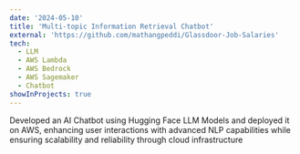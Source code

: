 ```yaml
---
date: '2024-05-10'
title: 'Multi-topic Information Retrieval Chatbot'
external: 'https://github.com/mathangpeddi/Glassdoor-Job-Salaries'
tech:
  - LLM
  - AWS Lambda
  - AWS Bedrock
  - AWS Sagemaker
  - Chatbot
showInProjects: true
---
```


Developed an AI Chatbot using Hugging Face LLM Models and deployed it on AWS, enhancing user interactions with advanced NLP capabilities while ensuring scalability and reliability through cloud infrastructure
